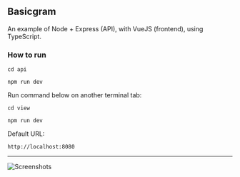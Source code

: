 ## Basicgram

An example of Node + Express (API), with VueJS (frontend), using TypeScript.


### How to run


`cd api`

`npm run dev`


Run command below on another terminal tab:

`cd view`

`npm run dev`


Default URL:

`http://localhost:8080`

---

![Screenshots](https://imgurl.me/images/2020/08/23/basicgram7633e868f665720f.gif)



